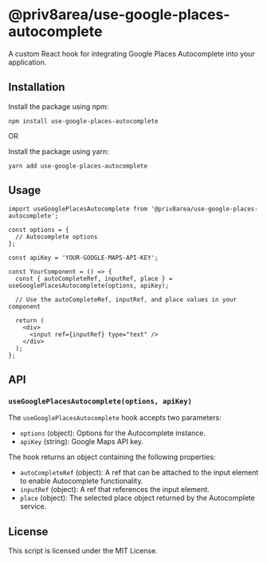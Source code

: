 
# @priv8area/use-google-places-autocomplete

A custom React hook for integrating Google Places Autocomplete into your application.

## Installation

Install the package using npm:

```shell
npm install use-google-places-autocomplete
```
OR

Install the package using yarn:

```shell
yarn add use-google-places-autocomplete
```

## Usage
```shell
import useGooglePlacesAutocomplete from '@priv8area/use-google-places-autocomplete';

const options = {
  // Autocomplete options
};

const apiKey = 'YOUR-GOOGLE-MAPS-API-KEY';

const YourComponent = () => {
  const { autoCompleteRef, inputRef, place } = useGooglePlacesAutocomplete(options, apiKey);

  // Use the autoCompleteRef, inputRef, and place values in your component

  return (
    <div>
      <input ref={inputRef} type="text" />
    </div>
  );
};
```

## API

### `useGooglePlacesAutocomplete(options, apiKey)`

The `useGooglePlacesAutocomplete` hook accepts two parameters:

- `options` (object): Options for the Autocomplete instance.
- `apiKey` (string): Google Maps API key.

The hook returns an object containing the following properties:

- `autoCompleteRef` (object): A ref that can be attached to the input element to enable Autocomplete functionality.
- `inputRef` (object): A ref that references the input element.
- `place` (object): The selected place object returned by the Autocomplete service.

## License

This script is licensed under the MIT License.
 
